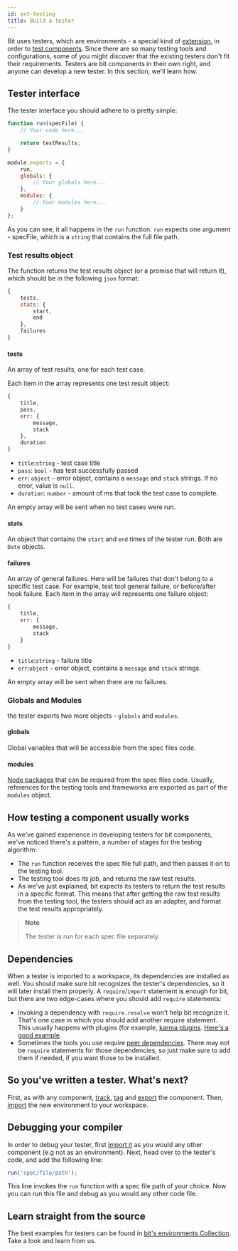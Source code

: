 ```yaml
---
id: ext-testing
title: Build a tester
---
```


Bit uses testers, which are environments - a special kind of [extension](/docs/ext-concepts.html#extensions-vs-environments), in order to [test components](/docs/testing-components.html). Since there are so many testing tools and configurations, some of you might discover that the existing testers don't fit their requirements. Testers are bit components in their own right, and anyone can develop a new tester. In this section, we'll learn how.

## Tester interface

The tester interface you should adhere to is pretty simple:

```javascript
function run(specFile) {
    // Your code here...

    return testResults;
}

module.exports = {
    run,
    globals: {
        // Your globals here...
    },
    modules: {
        // Your modules here...
    }
};
```

As you can see, it all happens in the `run` function.
`run` expects one argument - specFile, which is a `string` that contains the full file path.

### Test results object

The function returns the test results object (or a promise that will return it), which should be in the following `json` format:

```javascript
{
    tests,
    stats: {
        start,
        end
    },
    failures
}
```

#### tests

An array of test results, one for each test case.

Each item in the array represents one test result object:

```javascript
{
    title,
    pass,
    err: {
        message,
        stack
    },
    duration
}
```

* `title`:`string` - test case title
* `pass`: `bool` - has test successfully passed
* `err`: `object` - error object, contains a `message` and `stack` strings. If no error, value is `null`.
* `duration`: `number` - amount of ms that took the test case to complete.

An empty array will be sent when no test cases were run.

#### stats

An object that contains the `start` and `end` times of the tester run. 
Both are `Date` objects.

#### failures

An array of general failures. Here will be failures that don't belong to a specific test case. For example, test tool general failure, or before/after hook failure.
Each item in the array will represents one failure object:

```javascript
{
    title,
    err: {
        message,
        stack
    }
}
```

* `title`:`string` - failure title
* `err`:`object` - error object, contains a `message` and `stack` strings.

An empty array will be sent when there are no failures.

### Globals and Modules

the tester exports two more objects - `globals` and `modules`.

#### globals

Global variables that will be accessible from the spec files code.

#### modules

[Node packages](https://www.npmjs.com/) that can be required from the spec files code.
Usually, references for the testing tools and frameworks are exported as part of the `modules` object.

## How testing a component usually works

As we've gained experience in developing testers for bit components, we've noticed there's a pattern, a number of stages for the testing algorithm:

* The `run` function receives the spec file full path, and then passes it on to the testing tool. 
* The testing tool does its job, and returns the raw test results.
* As we've just explained, bit expects its testers to return the test results in a specific format. This means that after getting the raw test results from the testing tool, the testers should act as an adapter, and format the test results appropriately.

> **Note**
>
> The tester is run for each spec file separately.

## Dependencies

When a tester is imported to a workspace, its dependencies are installed as well.
You should make sure bit recognizes the tester's dependencies, so it will later install them properly. A `require`/`import` statement is enough for bit, but there are two edge-cases where you should add `require` statements:

* Invoking a dependency with `require.resolve` won't help bit recognize it. That's one case in which you should add another require statement. This usually happens with plugins (for example, [karma plugins](http://karma-runner.github.io/1.0/config/plugins.html). [Here's a good example](https://bit.dev/bit/envs/testers/karma-mocha-react/~code#testers/karma-mocha-react/karma.conf.js).
* Sometimes the tools you use require [peer dependencies](https://nodejs.org/en/blog/npm/peer-dependencies/). There may not be `require` statements for those dependencies, so just make sure to add them if needed, if you want those to be installed.

## So you've written a tester. What's next?

First, as with any component, [track](/docs/apis/cli-all#add), [tag](/docs/apis/cli-all#tag) and [export](/docs/apis/cli-all#export) the component. Then, [import](/docs/apis/cli-all#import) the new environment to your workspace.

## Debugging your compiler

In order to debug your tester, first [import it](/docs/apis/cli-all#import) as you would any other component (e.g not as an environment).
Next, head over to the tester's code, and add the following line:

```javascript
run('spec/file/path');
```

This line invokes the `run` function with a spec file path of your choice. Now you can run this file and debug as you would any other code file.

## Learn straight from the source

The best examples for testers can be found in [bit's environments Collection](https://bit.dev/bit/envs/). Take a look and learn from us.
